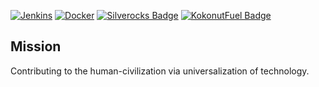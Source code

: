 [![Jenkins](https://img.shields.io/badge/Jenkins-D24939?logo=jenkins&logoColor=white)](http://volta2030.duckdns.org)
[![Docker](https://img.shields.io/badge/Docker-017ACD?logo=Docker&logoColor=white)](https://hub.docker.com/u/volta2030)
[![Silverocks Badge](https://img.shields.io/badge/Silverocks-active-00FF00?logo=link&link=https://silverocks.duckdns.org)](https://silverocks.duckdns.org)
[![KokonutFuel Badge](https://img.shields.io/badge/KokonutFuel-active-00FF00?logo=link&link=https://silverocks.duckdns.org)](https://kokonut-fuel.duckdns.org)

## Mission
Contributing to the human-civilization via universalization of technology.
